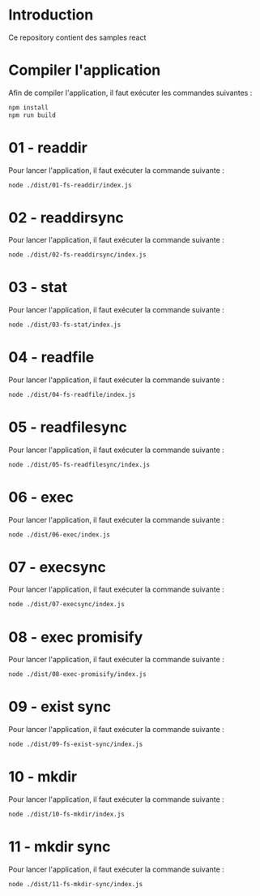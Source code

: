 # Introduction

Ce repository contient des samples react

# Compiler l'application

Afin de compiler l'application, il faut exécuter les commandes suivantes :

```bash
npm install
npm run build
```

# 01 - readdir

Pour lancer l'application, il faut exécuter la commande suivante :

```bash
node ./dist/01-fs-readdir/index.js
```

# 02 - readdirsync

Pour lancer l'application, il faut exécuter la commande suivante :

```bash
node ./dist/02-fs-readdirsync/index.js
```

# 03 - stat

Pour lancer l'application, il faut exécuter la commande suivante :

```bash
node ./dist/03-fs-stat/index.js
```

# 04 - readfile

Pour lancer l'application, il faut exécuter la commande suivante :

```bash
node ./dist/04-fs-readfile/index.js
```

# 05 - readfilesync

Pour lancer l'application, il faut exécuter la commande suivante :

```bash
node ./dist/05-fs-readfilesync/index.js
```

# 06 - exec

Pour lancer l'application, il faut exécuter la commande suivante :

```bash
node ./dist/06-exec/index.js
```

# 07 - execsync

Pour lancer l'application, il faut exécuter la commande suivante :

```bash
node ./dist/07-execsync/index.js
```

# 08 - exec promisify

Pour lancer l'application, il faut exécuter la commande suivante :

```bash
node ./dist/08-exec-promisify/index.js
```

# 09 - exist sync

Pour lancer l'application, il faut exécuter la commande suivante :

```bash
node ./dist/09-fs-exist-sync/index.js
```

# 10 - mkdir

Pour lancer l'application, il faut exécuter la commande suivante :

```bash
node ./dist/10-fs-mkdir/index.js
```

# 11 - mkdir sync

Pour lancer l'application, il faut exécuter la commande suivante :

```bash
node ./dist/11-fs-mkdir-sync/index.js
```